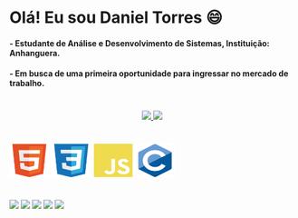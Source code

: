 # Olá! Eu sou Daniel Torres 😄

#### - Estudante de Análise e Desenvolvimento de Sistemas, Instituição: Anhanguera.
#### - Em busca de uma primeira oportunidade para ingressar no mercado de trabalho.

#

<div align="center">
    <a href="https://github.com/DaniTorres2003">
    <img height="150em" src="https://github-readme-stats.vercel.app/api?username=DaniTorres2003&show_icons=true&theme=algolia&include_all_commits=true&count_private=true"/>
    <img height="150em" src="https://github-readme-stats.vercel.app/api/top-langs/?username=DaniTorres2003&layout=compact&langs_count=7&theme=algolia"/>
</div>
  
#

<div align="center" style="display: inline-block">
    <img align="center" alt="DaniTorres2003-html" height="60" width="70" src="https://raw.githubusercontent.com/devicons/devicon/master/icons/html5/html5-original.svg">
    <img align="center" alt="DaniTorres2003-CSS" height="60" width="70" src="https://raw.githubusercontent.com/devicons/devicon/master/icons/css3/css3-original.svg">
    <img align="center" alt="DaniTorres2003-js" height="60" width="70" src="https://raw.githubusercontent.com/devicons/devicon/master/icons/javascript/javascript-plain.svg">
    <img align="center" alt="ElizeuV-CSS" height="60" width="70" src="https://raw.githubusercontent.com/devicons/devicon/master/icons/c/c-original.svg">
</div>
    
#
    
<div align="center" style="display: inline-block">
    <a href="https://api.whatsapp.com/send/?phone=5511983215818&text&type=phone_number&app_absent=0" target="_blank"><img src="https://img.shields.io/badge/WhatsApp-25D366?style=for-the-badge&logo=whatsapp&logoColor=white" target="_blank"></a>
    <a href"https://www.linkedin.com/in/daniel-torres-548144249/" target="_blank"><img src="https://img.shields.io/badge/linkedin-%230077B5.svg?style=for-the-badge&logo=linkedin&logoColor=white" target="_blank"></a>
    <a href="mailto:danieltorresb2003@gmail.com" target="_blank"><img src="https://img.shields.io/badge/Gmail-D14836?style=for-the-badge&logo=gmail&logoColor=white" target="_blank"></a>
    <a href="https://www.instagram.com/danitorres3005" target="_blank"><img src="https://img.shields.io/badge/Instagram-%23E4405F.svg?style=for-the-badge&logo=Instagram&logoColor=white" target="_blank"></a>
    <a href="https://www.facebook.com/profile.php?id=100002929034027" target="_blank"><img src="https://img.shields.io/badge/Facebook-%231877F2.svg?style=for-the-badge&logo=Facebook&logoColor=white" target="_blank"></a>
